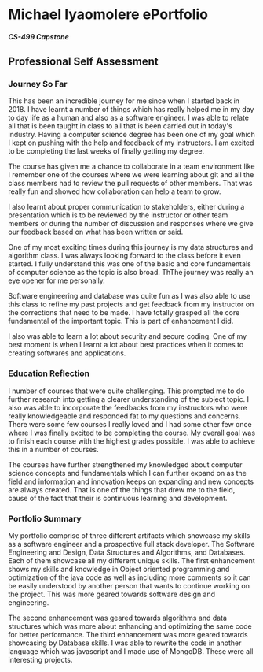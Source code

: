 
# Michael Iyaomolere ePortfolio
##### CS-499 Capstone
## Professional Self Assessment

### Journey So Far
This has been an incredible journey for me since when I started back in 2018. I have learnt a number of things which has really helped me in my day to
day life as a human and also as a software engineer. I was able to relate all that is been taught in class to all that is been carried out in today's industry. Having a computer science degree has been one of my goal which I kept on pushing with the help and feedback of my instructors. I am excited to be completing the last weeks of finally getting my degree. 

The course has given me a chance to collaborate in a team environment like I remember one of the courses where we were learning about git and all the class members had to review the pull requests of other members. That was really fun and showed how collaboration can help a team to grow.

I also learnt about proper communication to stakeholders, either during a presentation which is to be reviewed by the instructor or other team members or during the number of discussion and responses where we give our feedback based on what has been written or said. 

One of my most exciting times during this journey is my data structures and algorithm class. I was always looking forward to the class before it even started. I fully understand this was one of the basic and core fundamentals of computer science as the topic is also broad. ThThe journey was really an eye opener for me personally. 

Software engineering and database was quite fun as I was also able to use this class to refine my past projects and get feedback from my instructor on the corrections that need to be made. I have totally grasped all the core fundamental of the important topic. This is part of enhancement I did.

I also was able to learn a lot about security and secure coding. One of my best moment is when I learnt a lot about best practices when it comes to creating softwares and applications. 

### Education Reflection
I number of courses that were quite challenging. This prompted me to do further research into getting a clearer understanding of the subject topic.
I also was able to incorporate the feedbacks from my instructors who were really knowledgeable and responded fat to my questions and concerns. 
There were some few courses I really loved and I had some other few once where I was finally excited to be completing the course. My overall goal
was to finish each course with the highest grades possible. I was able to achieve this in a number of courses.

The courses have further strengthened my knowledged about computer science concepts and fundamentals which I can further expand on as the field and information and innovation keeps on expanding and new concepts are always created. That is one of the things that drew me to the field, cause of the fact
that their is continuous learning and development.

### Portfolio Summary
My portfolio comprise of three different artifacts which showcase my skills as a software engineer and a prospective full stack developer. The Software Engineering and Design, Data Structures and Algorithms, and Databases. Each of them showcase all my different unique skills. The first enhancement shows my skills and knowledge in Object oriented programming and optimization of the java code as well as including more comments so it can be easily understood by another person that wants to continue working on the project. This was more geared towards software design and engineering. 

The second enhancement was geared towards algorithms and data structures which was more about enhancing and optimizing the same code for better performance. The third enhancement was more geared towards showcasing by Database skills. I was able to rewrite the code in another language which was javascript and I made use of MongoDB. These were all interesting projects.